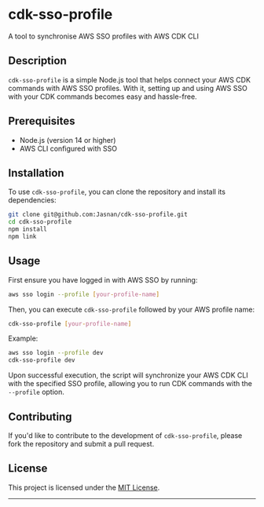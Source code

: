# cdk-sso-profile
A tool to synchronise AWS SSO profiles with AWS CDK CLI

## Description

`cdk-sso-profile` is a simple Node.js tool that helps connect your AWS CDK commands with AWS SSO profiles. With it, setting up and using AWS SSO with your CDK commands becomes easy and hassle-free.

## Prerequisites

- Node.js (version 14 or higher)
- AWS CLI configured with SSO

## Installation

To use `cdk-sso-profile`, you can clone the repository and install its dependencies:

```bash
git clone git@github.com:Jasnan/cdk-sso-profile.git
cd cdk-sso-profile
npm install
npm link
```

## Usage

First ensure you have logged in with AWS SSO by running:

```bash
aws sso login --profile [your-profile-name]
```

Then, you can execute `cdk-sso-profile` followed by your AWS profile name:

```bash
cdk-sso-profile [your-profile-name]
```

Example:

```bash
aws sso login --profile dev
cdk-sso-profile dev
```

Upon successful execution, the script will synchronize your AWS CDK CLI with the specified SSO profile, allowing you to run CDK commands with the `--profile` option.

## Contributing

If you'd like to contribute to the development of `cdk-sso-profile`, please fork the repository and submit a pull request.

## License

This project is licensed under the [MIT License](LICENSE).

---